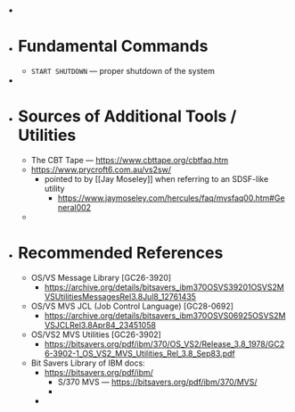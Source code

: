 -
- # Fundamental Commands
	- `START SHUTDOWN` — proper shutdown of the system
-
- # Sources of Additional Tools / Utilities
	- The CBT Tape — https://www.cbttape.org/cbtfaq.htm
	- https://www.prycroft6.com.au/vs2sw/
		- pointed to by [[Jay Moseley]] when referring to an SDSF-like utility
			- https://www.jaymoseley.com/hercules/faq/mvsfaq00.htm#General002
	-
- # Recommended References
	- OS/VS Message Library [GC26-3920]
		- https://archive.org/details/bitsavers_ibm370OSVS39201OSVS2MVSUtilitiesMessagesRel3.8Jul8_12761435
	- OS/VS MVS JCL (Job Control Language) [GC28-0692]
		- https://archive.org/details/bitsavers_ibm370OSVS06925OSVS2MVSJCLRel3.8Apr84_23451058
	- OS/VS2 MVS Utilities [GC26-3902]
		- https://bitsavers.org/pdf/ibm/370/OS_VS2/Release_3.8_1978/GC26-3902-1_OS_VS2_MVS_Utilities_Rel_3.8_Sep83.pdf
	- Bit Savers Library of IBM docs:
		- https://bitsavers.org/pdf/ibm/
			- S/370 MVS — https://bitsavers.org/pdf/ibm/370/MVS/
			-
		-